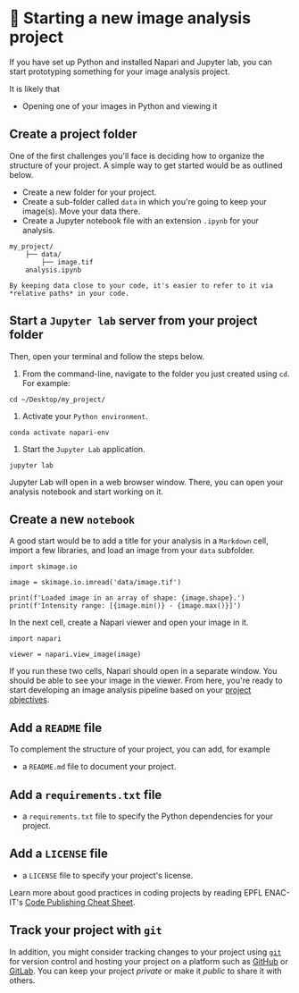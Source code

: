 # 🚩 Starting a new image analysis project

If you have set up Python and installed Napari and Jupyter lab, you can start prototyping something for your image analysis project.

It is likely that 

- Opening one of your images in Python and viewing it

## Create a project folder

One of the first challenges you'll face is deciding how to organize the structure of your project. A simple way to get started would be as outlined below.

- Create a new folder for your project.
- Create a sub-folder called `data` in which you're going to keep your image(s). Move your data there.
- Create a Jupyter notebook file with an extension `.ipynb` for your analysis.

```
my_project/
    ├── data/
        ├── image.tif
    analysis.ipynb
```

```{tip}
By keeping data close to your code, it's easier to refer to it via *relative paths* in your code.
```

## Start a `Jupyter lab` server from your project folder

Then, open your terminal and follow the steps below.

1. From the command-line, navigate to the folder you just created using `cd`. For example:
```
cd ~/Desktop/my_project/
```
1. Activate your `Python environment`.
```
conda activate napari-env
```
1. Start the `Jupyter Lab` application.
```
jupyter lab
```

Jupyter Lab will open in a web browser window. There, you can open your analysis notebook and start working on it.

## Create a new `notebook`

A good start would be to add a title for your analysis in a `Markdown` cell, import a few libraries, and load an image from your `data` subfolder.

```{code} python
import skimage.io

image = skimage.io.imread('data/image.tif')

print(f'Loaded image in an array of shape: {image.shape}.')
print(f'Intensity range: [{image.min()} - {image.max()}]')
```

In the next cell, create a Napari viewer and open your image in it.

```
import napari

viewer = napari.view_image(image)
```

If you run these two cells, Napari should open in a separate window. You should be able to see your image in the viewer. From here, you're ready to start developing an image analysis pipeline based on your [project objectives](https://docs.google.com/document/d/1NUFKOpXunjs9hOxmn5RvLNrfcF0DhXfgoVGIL3-eXiA/).

## Add a `README` file

To complement the structure of your project, you can add, for example

- a `README.md` file to document your project.

## Add a `requirements.txt` file

- a `requirements.txt` file to specify the Python dependencies for your project.

## Add a `LICENSE` file

- a `LICENSE` file to specify your project's license.

Learn more about good practices in coding projects by reading EPFL ENAC-IT's [Code Publishing Cheat Sheet](https://www.epfl.ch/schools/enac/wp-content/uploads/2022/06/ENAC-IT4R_Code_Publishing_Cheat_Sheet.pdf).

## Track your project with `git`

In addition, you might consider tracking changes to your project using [`git`](https://git-scm.com/book/en/v2/Getting-Started-About-Version-Control) for version control and hosting your project on a platform such as [GitHub](https://github.com/) or [GitLab](https://gitlab.com/). You can keep your project *private* or make it *public* to share it with others.
